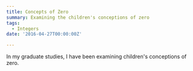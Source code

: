 ```yaml
---
title: Concepts of Zero
summary: Examining the children's conceptions of zero
tags:
  - Integers
date: '2016-04-27T00:00:00Z'

---
```


In my graduate studies, I have been examining children's conceptions of zero.

